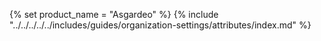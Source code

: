 {% set product_name = "Asgardeo" %}
{% include "../../../../../includes/guides/organization-settings/attributes/index.md" %}